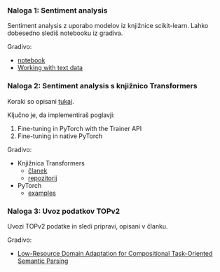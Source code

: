 ### Naloga 1: Sentiment analysis
Sentiment analysis z uporabo modelov iz knjižnice scikit-learn.
Lahko dobesedno slediš notebooku iz gradiva.

Gradivo:
* [notebook](https://sites.pitt.edu/~naraehan/presentation/Movie+Reviews+sentiment+analysis+with+Scikit-Learn.html)
* [Working with text data](https://scikit-learn.org/stable/tutorial/text_analytics/working_with_text_data.html)

### Naloga 2: Sentiment analysis s knjižnico Transformers
Koraki so opisani [tukaj](https://huggingface.co/transformers/training.html).

Ključno je, da implementiraš poglavji:
1. Fine-tuning in PyTorch with the Trainer API
2. Fine-tuning in native PyTorch

Gradivo:
* Knjižnica Transformers
    * [članek](https://arxiv.org/pdf/1910.03771.pdf)
    * [repozitorij](https://github.com/huggingface/transformers)
* PyTorch
    * [examples](https://pytorch.org/tutorials/beginner/pytorch_with_examples.html)

### Naloga 3: Uvoz podatkov TOPv2
Uvozi TOPv2 podatke in sledi pripravi, opisani v članku.

Gradivo:
* [Low-Resource Domain Adaptation for
Compositional Task-Oriented Semantic Parsing](https://arxiv.org/pdf/2010.03546.pdf)